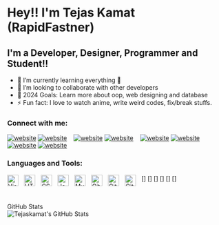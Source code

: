 # Hey!! I'm Tejas Kamat (RapidFastner) 

## I'm a Developer, Designer, Programmer and Student!!

- 🌱 I’m currently learning everything 🤣
- 👯 I’m looking to collaborate with other developers
- 🥅 2024 Goals: Learn more about oop, web designing and database
- ⚡ Fun fact: I love to watch anime, write weird codes, fix/break stuffs.

### Connect with me:

[![website](./img/youtube-light.svg)](https://www.youtube.com/channel/UCzbxOL6CCswhGTmicUty4sA#gh-light-mode-only)
[![website](./img/youtube-dark.svg)](https://www.youtube.com/channel/UCzbxOL6CCswhGTmicUty4sA#gh-dark-mode-only)
&nbsp;&nbsp;
[![website](./img/twitter-light.svg)](https://twitter.com/tejaskamat#gh-light-mode-only)
[![website](./img/twitter-dark.svg)](https://twitter.com/tejaskamat#gh-dark-mode-only)
&nbsp;&nbsp;
[![website](./img/linkedin-light.svg)](https://www.linkedin.com/in/tejas-kamat-86659b2a6/#gh-light-mode-only)
[![website](./img/linkedin-dark.svg)](https://www.linkedin.com/in/tejas-kamat-86659b2a6/#gh-dark-mode-only)
&nbsp;&nbsp;
[![website](./img/instagram-light.svg)](https://www.instagram.com/rapidfastner/#gh-light-mode-only)
[![website](./img/instagram-dark.svg)](https://www.instagram.com/rapidfastner/#gh-dark-mode-only)

### Languages and Tools:

[<img align="left" alt="Visual Studio Code" width="26px" src="https://cdn.jsdelivr.net/gh/devicons/devicon/icons/vscode/vscode-original.svg" style="padding-right:10px;" />]
[<img align="left" alt="HTML5" width="26px" src="https://cdn.jsdelivr.net/gh/devicons/devicon/icons/html5/html5-original.svg" style="padding-right:10px;" />]
[<img align="left" alt="CSS3" width="26px" src="https://cdn.jsdelivr.net/gh/devicons/devicon/icons/css3/css3-original.svg" style="padding-right:10px;" />]
[<img align="left" alt="JavaScript" width="26px" src="https://cdn.jsdelivr.net/gh/devicons/devicon/icons/javascript/javascript-original.svg" style="padding-right:10px;" />]
[<img align="left" alt="MySQL" width="26px" src="https://cdn.jsdelivr.net/gh/devicons/devicon/icons/mysql/mysql-original.svg" style="padding-right:10px;" />]
[<img align="left" alt="Git" width="26px" src="https://cdn.jsdelivr.net/gh/devicons/devicon/icons/git/git-original.svg" style="padding-right:10px;" />]
[<img align="left" alt="GitHub" width="26px" src="https://user-images.githubusercontent.com/3369400/139447912-e0f43f33-6d9f-45f8-be46-2df5bbc91289.png" style="padding-right:10px;" />](https://www.youtube.com/playlist?list=PLkwxH9e_vrAJ0WbEsFA9W3I1W-g_BTsbt#gh-dark-mode-only)
[<img align="left" alt="GitHub" width="26px" src="https://user-images.githubusercontent.com/3369400/139448065-39a229ba-4b06-434b-bc67-616e2ed80c8f.png" style="padding-right:10px;" />](https://www.youtube.com/playlist?list=PLkwxH9e_vrAJ0WbEsFA9W3I1W-g_BTsbt#gh-light-mode-only)

<br />
<br />

<summary>GitHub Stats</summary>

<img align="left" alt="Tejaskamat's GitHub Stats" src="https://github-readme-stats.vercel.app/api?username=TejasKamat&show_icons=true&hide_border=false&title_color=ff652f&icon_color=FFE400&bg_color=09131B&text_color=ffffff&border_color=0c1a25" />


[website]: https://tejaskamat.github.io
[twitter]: https://twitter.com/
[youtube]: https://www.youtube.com/channel/UCzbxOL6CCswhGTmicUty4sA
[instagram]: https://instagram.com/rapidfastner
[linkedin]: https://www.linkedin.com/in/tejas-kamat-86659b2a6/
